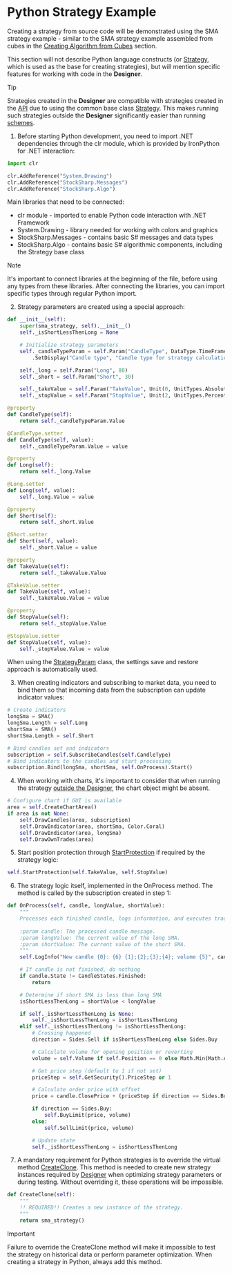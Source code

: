 # Python Strategy Example

Creating a strategy from source code will be demonstrated using the SMA strategy example - similar to the SMA strategy example assembled from cubes in the [Creating Algorithm from Cubes](../../using_visual_designer/first_strategy.md) section.

This section will not describe Python language constructs (or [Strategy](../../../../api/strategies.md), which is used as the base for creating strategies), but will mention specific features for working with code in the **Designer**.

> [!TIP]
> Strategies created in the **Designer** are compatible with strategies created in the [API](../../../../api.md) due to using the common base class [Strategy](../../../../api/strategies.md). This makes running such strategies outside the **Designer** significantly easier than running [schemes](../../../live_execution/running_strategies_outside_of_designer.md).

1. Before starting Python development, you need to import .NET dependencies through the clr module, which is provided by IronPython for .NET interaction:

```python
import clr

clr.AddReference("System.Drawing")
clr.AddReference("StockSharp.Messages")
clr.AddReference("StockSharp.Algo")
```

Main libraries that need to be connected:

- clr module - imported to enable Python code interaction with .NET Framework
- System.Drawing - library needed for working with colors and graphics
- StockSharp.Messages - contains basic S# messages and data types
- StockSharp.Algo - contains basic S# algorithmic components, including the Strategy base class

> [!NOTE]
> It's important to connect libraries at the beginning of the file, before using any types from these libraries. After connecting the libraries, you can import specific types through regular Python import.

2. Strategy parameters are created using a special approach:

```python
def __init__(self):
    super(sma_strategy, self).__init__()
    self._isShortLessThenLong = None

    # Initialize strategy parameters
    self._candleTypeParam = self.Param("CandleType", DataType.TimeFrame(TimeSpan.FromMinutes(1))) \
        .SetDisplay("Candle type", "Candle type for strategy calculation.", "General")

    self._long = self.Param("Long", 80)
    self._short = self.Param("Short", 30)

    self._takeValue = self.Param("TakeValue", Unit(0, UnitTypes.Absolute))
    self._stopValue = self.Param("StopValue", Unit(2, UnitTypes.Percent))

@property
def CandleType(self):
    return self._candleTypeParam.Value

@CandleType.setter
def CandleType(self, value):
    self._candleTypeParam.Value = value

@property
def Long(self):
    return self._long.Value

@Long.setter
def Long(self, value):
    self._long.Value = value

@property
def Short(self):
    return self._short.Value

@Short.setter
def Short(self, value):
    self._short.Value = value

@property
def TakeValue(self):
    return self._takeValue.Value

@TakeValue.setter
def TakeValue(self, value):
    self._takeValue.Value = value

@property
def StopValue(self):
    return self._stopValue.Value

@StopValue.setter
def StopValue(self, value):
    self._stopValue.Value = value
```

When using the [StrategyParam](xref:StockSharp.Algo.Strategies.StrategyParam`1) class, the settings save and restore approach is automatically used.

3. When creating indicators and subscribing to market data, you need to bind them so that incoming data from the subscription can update indicator values:

```python
# Create indicators
longSma = SMA()
longSma.Length = self.Long
shortSma = SMA()
shortSma.Length = self.Short

# Bind candles set and indicators
subscription = self.SubscribeCandles(self.CandleType)
# Bind indicators to the candles and start processing
subscription.Bind(longSma, shortSma, self.OnProcess).Start()
```

4. When working with charts, it's important to consider that when running the strategy [outside the Designer](../../../live_execution/running_strategies_outside_of_designer.md), the chart object might be absent.

```python
# Configure chart if GUI is available
area = self.CreateChartArea()
if area is not None:
    self.DrawCandles(area, subscription)
    self.DrawIndicator(area, shortSma, Color.Coral)
    self.DrawIndicator(area, longSma)
    self.DrawOwnTrades(area)
```

5. Start position protection through [StartProtection](xref:StockSharp.Algo.Strategies.Strategy.StartProtection(StockSharp.Messages.Unit,StockSharp.Messages.Unit,System.Boolean,System.Nullable{System.TimeSpan},System.Nullable{System.TimeSpan},System.Boolean)) if required by the strategy logic:

```python
self.StartProtection(self.TakeValue, self.StopValue)
```

6. The strategy logic itself, implemented in the OnProcess method. The method is called by the subscription created in step 1:

```python
def OnProcess(self, candle, longValue, shortValue):
    """
    Processes each finished candle, logs information, and executes trading logic on SMA crossing.
    
    :param candle: The processed candle message.
    :param longValue: The current value of the long SMA.
    :param shortValue: The current value of the short SMA.
    """
    self.LogInfo("New candle {0}: {6} {1};{2};{3};{4}; volume {5}", candle.OpenTime, candle.OpenPrice, candle.HighPrice, candle.LowPrice, candle.ClosePrice, candle.TotalVolume, candle.SecurityId)

    # If candle is not finished, do nothing
    if candle.State != CandleStates.Finished:
        return

    # Determine if short SMA is less than long SMA
    isShortLessThenLong = shortValue < longValue

    if self._isShortLessThenLong is None:
        self._isShortLessThenLong = isShortLessThenLong
    elif self._isShortLessThenLong != isShortLessThenLong:
        # Crossing happened
        direction = Sides.Sell if isShortLessThenLong else Sides.Buy

        # Calculate volume for opening position or reverting
        volume = self.Volume if self.Position == 0 else Math.Min(Math.Abs(self.Position), self.Volume) * 2

        # Get price step (default to 1 if not set)
        priceStep = self.GetSecurity().PriceStep or 1

        # Calculate order price with offset
        price = candle.ClosePrice + (priceStep if direction == Sides.Buy else -priceStep)

        if direction == Sides.Buy:
            self.BuyLimit(price, volume)
        else:
            self.SellLimit(price, volume)

        # Update state
        self._isShortLessThenLong = isShortLessThenLong
```

7. A mandatory requirement for Python strategies is to override the virtual method [CreateClone](xref:StockSharp.Algo.Strategies.Strategy.CreateClone). This method is needed to create new strategy instances required by [Designer](../../../../designer.md) when optimizing strategy parameters or during testing. Without overriding it, these operations will be impossible.

```python
def CreateClone(self):
    """
    !! REQUIRED!! Creates a new instance of the strategy.
    """
    return sma_strategy()
```

> [!IMPORTANT]
> Failure to override the CreateClone method will make it impossible to test the strategy on historical data or perform parameter optimization. When creating a strategy in Python, always add this method.
